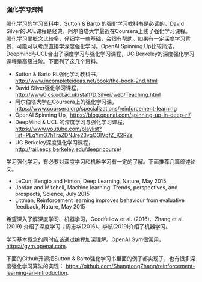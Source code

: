 ### 强化学习资料
强化学习的学习资料中，Sutton & Barto 的强化学习教科书是必读的，David Silver的UCL课程是经典，阿尔伯塔大学最近在Coursera上线了强化学习课程。强化学习里概念比较多，仔细学一些基础，会很有帮助。如果有一定深度学习背景，可能可以考虑直接学深度强化学习。OpenAI Spinning Up比较简洁，Deepmind与UCL合出了深度学习与强化学习课程，UC Berkeley的深度强化学习课程是高级进阶。下面列了这几个资料。

- Sutton & Barto RL强化学习教科书，
http://www.incompleteideas.net/book/the-book-2nd.html
- David Silver强化学习课程，
http://www0.cs.ucl.ac.uk/staff/D.Silver/web/Teaching.html
- 阿尔伯塔大学在Coursera上的强化学习课，
https://www.coursera.org/specializations/reinforcement-learning
- OpenAI Spinning Up, 
https://blog.openai.com/spinning-up-in-deep-rl/
- DeepMind & UCL 的深度学习与强化学习课程，
https://www.youtube.com/playlist?list=PLqYmG7hTraZDNJre23vqCGIVpfZ_K2RZs
- UC Berkeley深度强化学习课程，
http://rail.eecs.berkeley.edu/deeprlcourse/

学习强化学习，有必要对深度学习和机器学习有一定的了解。下面推荐几篇综述论文。

- LeCun, Bengio and Hinton, Deep Learning, Nature, May 2015
- Jordan and Mitchell, Machine learning: Trends, perspectives, and prospects, Science, July 2015
- Littman, Reinforcement learning improves behaviour from evaluative feedback, Nature, May 2015

希望深入了解深度学习、机器学习，Goodfellow et al. (2016)、Zhang et al. (2019) 介绍了深度学习；周志华(2016)、李航(2019)介绍了机器学习。

学习基本概念的同时应该通过编程加深理解。OpenAI Gym很常用，https://gym.openai.com.

下面的Github开源把Sutton & Barto强化学习书里面的例子都实现了，也有很多深度强化学习算法的实现：
https://github.com/ShangtongZhang/reinforcement-learning-an-introduction.